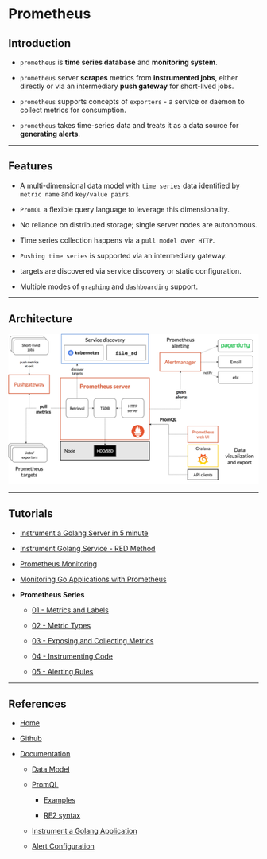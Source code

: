 # Prometheus

## Introduction

* `prometheus` is **time series database** and **monitoring system**. 

* `prometheus` server **scrapes** metrics from **instrumented jobs**, either directly or via an intermediary **push gateway** for short-lived jobs.

* `prometheus` supports concepts of `exporters` - a service or daemon to collect metrics for consumption.

* `prometheus` takes time-series data and treats it as a data source for **generating alerts**.


---

## Features

* A multi-dimensional data model with `time series` data identified by `metric name` and `key/value pairs`.

* `PromQL` a flexible query language to leverage this dimensionality.
 
* No reliance on distributed storage; single server nodes are autonomous.
 
* Time series collection happens via a `pull model over HTTP`.
 
* `Pushing time series` is supported via an intermediary gateway.

* targets are discovered via service discovery or static configuration.
 
* Multiple modes of `graphing` and `dashboarding` support.


---

## Architecture

![Prometheus Architecture](./prometheus-architecture.png)

---

## Tutorials

* [Instrument a Golang Server in 5 minute](https://medium.com/@gsisimogang/instrumenting-golang-server-in-5-min-c1c32489add3)

* [Instrument Golang Service - RED Method](https://dev.to/dzeban/instrumenting-a-go-service-for-prometheus-khp)

* [Prometheus Monitoring](https://blog.alexellis.io/prometheus-monitoring/)

* [Monitoring Go Applications with Prometheus](https://scot.coffee/2018/12/monitoring-go-applications-with-prometheus/)

* __Prometheus Series__

    * [01 - Metrics and Labels](https://blog.pvincent.io/2017/12/prometheus-blog-series-part-1-metrics-and-labels/)

    * [02 - Metric Types](https://blog.pvincent.io/2017/12/prometheus-blog-series-part-2-metric-types/)

    * [03 - Exposing and Collecting Metrics](https://blog.pvincent.io/2017/12/prometheus-blog-series-part-3-exposing-and-collecting-metrics/)

    * [04 - Instrumenting Code](https://blog.pvincent.io/2017/12/prometheus-blog-series-part-4-instrumenting-code-in-go-and-java/)

    * [05 - Alerting Rules](https://blog.pvincent.io/2017/12/prometheus-blog-series-part-5-alerting-rules/)


---

## References

* [Home](https://prometheus.io/)

* [Github](https://github.com/prometheus)

* [Documentation](https://prometheus.io/docs/introduction/overview/)

    * [Data Model](https://prometheus.io/docs/concepts/data_model/)

    * [PromQL](https://prometheus.io/docs/prometheus/latest/querying/basics/)

        * [Examples](https://prometheus.io/docs/prometheus/latest/querying/examples/)

        * [RE2 syntax](https://github.com/google/re2/wiki/Syntax)

    * [Instrument a Golang Application](https://prometheus.io/docs/guides/go-application/)

    * [Alert Configuration](https://prometheus.io/docs/alerting/configuration/)

